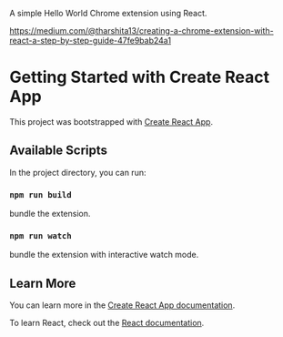 A simple Hello World Chrome extension using React. 

https://medium.com/@tharshita13/creating-a-chrome-extension-with-react-a-step-by-step-guide-47fe9bab24a1


# Getting Started with Create React App

This project was bootstrapped with [Create React App](https://github.com/facebook/create-react-app).

## Available Scripts

In the project directory, you can run:

### `npm run build`
bundle the extension.

### `npm run watch`
bundle the extension with interactive watch mode.

## Learn More

You can learn more in the [Create React App documentation](https://facebook.github.io/create-react-app/docs/getting-started).

To learn React, check out the [React documentation](https://reactjs.org/).
